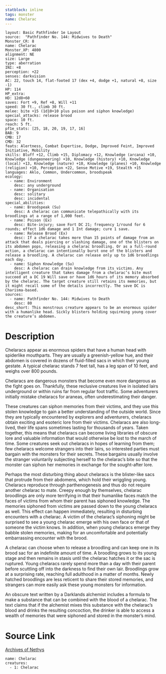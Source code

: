 ```yaml
---
statblock: inline
tags: monster
name: Chelarac
---
```

```statblock
layout: Basic Pathfinder 1e Layout
source:  "Pathfinder No. 144: Midwives to Death"
Monster_CR: 8
name: Chelarac
Monster_XP: 4800
alignment: NE
size: Large
type: aberration
INI: +8
perception: +22
senses: darkvision
AC: 22, touch 14, flat-footed 17 (dex +4, dodge +1, natural +8, size -1)
HP: 114
HP_extra: 
HD: 12d8+60
saves: Fort +9, Ref +8, Will +11
speed: 30 ft., climb 30 ft.
melee: bite +15 (1d10+10 plus poison and siphon knowledge)
special_attacks: release brood
space: 10 ft.
reach: 5 ft.
pf1e_stats: [25, 18, 20, 19, 17, 16]
BAB: 9
CMB: 17
CMD: 32
feats: Alertness, Combat Expertise, Dodge, Improved Feint, Improved Initiative, Mobility
skills: Bluff +12, Climb +15, Diplomacy +12, Knowledge (arcana) +10, Knowledge (dungeoneering) +10, Knowledge (history) +10, Knowledge (local) +13, Knowledge (nature) +10, Knowledge (planes) +10, Knowledge (religion) +10, Perception +22, Sense Motive +19, Stealth +15
languages: Aklo, Common, Undercommon, broodspeak
ecology:
  - name: Environment
    desc: any underground
  - name: Organisation
    desc: solitary
    desc: incidental
special_abilities:
  - name: Broodspeak (Su)
    desc: A chelarac can communicate telepathically with its broodlings at a range of 1,000 feet.
  - name: Poison (Ex)
    desc: Bite-injury; save Fort DC 21; frequency 1/round for 6 rounds; effect 1d6 damage and 1 Int damage; cure 1 save.
  - name: Release Brood (Ex)
    desc: If a chelarac takes more than 15 points of damage from an attack that deals piercing or slashing damage, one of the blisters on its abdomen pops, releasing a chelarac broodling. Or as a full-round action, a chelarac can intentionally burst one of the blisters and release a broodling. A chelarac can release only up to 1d6 broodlings each day.
  - name: Siphon Knowledge (Su)
    desc: A chelarac can drain knowledge from its victims. Any intelligent creature that takes damage from a chelarac’s bite must succeed at a DC 19 Will save or have 1d6 hours of its memory absorbed by the chelarac. The target creature still retains its memories, but it might recall some of the details incorrectly. The save DC is Charisma-based.
sources:
  - name: Pathfinder No. 144: Midwives to Death
    desc: 80
desc_short: This monstrous creature appears to be an enormous spider with a humanlike head. Sickly blisters holding squirming young cover the creature’s abdomen.
```
# Description
Chelaracs appear as enormous spiders that have a human head with spiderlike mouthparts. They are usually a greenish-yellow hue, and their abdomen is covered in dozens of fluid-filled sacs in which their young gestate. A typical chelarac stands 7 feet tall, has a leg span of 10 feet, and weighs over 800 pounds.

 Chelaracs are dangerous monsters that become even more dangerous as the fight goes on. Thankfully, these reclusive creatures live in isolated lairs underground or within ruins far from regular foot traffic. Some adventurers initially mistake chelaracs for araneas, often underestimating their danger.

 These creatures can siphon memories from their victims, and they use this stolen knowledge to gain a better understanding of the outside world. Since they are typically encountered by explorers and adventurers, chelaracs obtain exciting and esoteric lore from their victims. Chelaracs are also long-lived, their life spans sometimes lasting for thousands of years. Taken together, this means that chelaracs can become living libraries of obscure lore and valuable information that would otherwise be lost to the march of time. Some creatures seek out chelaracs in hopes of learning from them; few chelaracs welcome strangers into their lairs, so interested parties must bargain with the monsters for their secrets. These bargains usually involve the stranger voluntarily subjecting herself to the chelarac’s bite so that the monster can siphon her memories in exchange for the sought-after lore.

 Perhaps the most disturbing thing about chelaracs is the blister-like sacs that protrude from their abdomens, which hold their wriggling young. Chelaracs reproduce through parthenogenesis and thus do not require another chelarac to mate. Creepy enough by themselves, chelarac broodlings are only more terrifying in that their humanlike faces match the faces of victims from whom their parent has siphoned knowledge. The memories siphoned from victims are passed down to the young chelaracs as well. This effect can happen immediately, resulting in disturbing encounters with a chelarac. A victim of the chelarac’s siphoning might be surprised to see a young chelarac emerge with his own face or that of someone the victim knows. In addition, when young chelaracs emerge they babble stolen memories, making for an uncomfortable and potentially embarrassing encounter with the brood.

 A chelarac can choose when to release a broodling and can keep one in its brood sac for an indefinite amount of time. A broodling grows to its young stage and then remains in stasis until the chelarac hatches it or the sac is ruptured. Young chelaracs rarely spend more than a day with their parent before scuttling off into the darkness to find their own lair. Broodlings grow at a surprising rate, reaching full adulthood in a matter of months. Newly hatched broodlings are less reticent to share their stored memories, and strangers can more easily ask these young monsters for information.

 An obscure text written by a Darklands alchemist includes a formula to make a substance that can be combined with the blood of a chelarac. The text claims that if the alchemist mixes this substance with the chelarac’s blood and drinks the resulting concoction, the drinker is able to access a wealth of memories that were siphoned and stored in the monster’s mind.
# Source Link
[Archives of Nethys](https://aonprd.com/MonsterDisplay.aspx?ItemName=Chelarac)
```encounter-table
name: Chelarac
creatures:
  - 1: Chelarac
```
